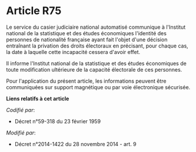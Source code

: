 # Article R75

Le service du casier judiciaire national automatisé communique à l'Institut national de la statistique et des études
économiques l'identité des personnes de nationalité française ayant fait l'objet d'une décision entraînant la privation des
droits électoraux en précisant, pour chaque cas, la date à laquelle cette incapacité cessera d'avoir effet. 

Il informe l'Institut national de la statistique et des études économiques de toute modification ultérieure de la capacité
électorale de ces personnes. 

Pour l'application du présent article, les informations peuvent être communiquées sur support magnétique ou par voie
électronique sécurisée.

**Liens relatifs à cet article**

_Codifié par_:

  - Décret n°59-318 du 23 février 1959

_Modifié par_:

  - Décret n°2014-1422 du 28 novembre 2014 - art. 9
